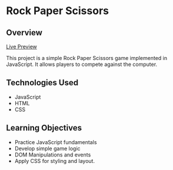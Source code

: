 # Rock Paper Scissors

## Overview

[Live Preview](https://batoomer.github.io/web-dev-toy-projects/rock-paper-scissors/index.html)

This project is a simple Rock Paper Scissors game implemented in JavaScript. It allows players
to compete against the computer.

## Technologies Used

- JavaScript
- HTML
- CSS

## Learning Objectives

- Practice JavaScript fundamentals
- Develop simple game logic
- DOM Manipulations and events
- Apply CSS for styling and layout.